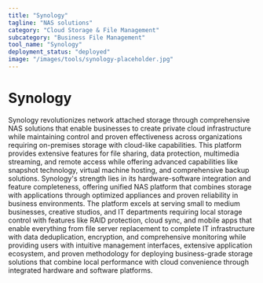 ```yaml
---
title: "Synology"
tagline: "NAS solutions"
category: "Cloud Storage & File Management"
subcategory: "Business File Management"
tool_name: "Synology"
deployment_status: "deployed"
image: "/images/tools/synology-placeholder.jpg"
---
```


# Synology

Synology revolutionizes network attached storage through comprehensive NAS solutions that enable businesses to create private cloud infrastructure while maintaining control and proven effectiveness across organizations requiring on-premises storage with cloud-like capabilities. This platform provides extensive features for file sharing, data protection, multimedia streaming, and remote access while offering advanced capabilities like snapshot technology, virtual machine hosting, and comprehensive backup solutions. Synology's strength lies in its hardware-software integration and feature completeness, offering unified NAS platform that combines storage with applications through optimized appliances and proven reliability in business environments. The platform excels at serving small to medium businesses, creative studios, and IT departments requiring local storage control with features like RAID protection, cloud sync, and mobile apps that enable everything from file server replacement to complete IT infrastructure with data deduplication, encryption, and comprehensive monitoring while providing users with intuitive management interfaces, extensive application ecosystem, and proven methodology for deploying business-grade storage solutions that combine local performance with cloud convenience through integrated hardware and software platforms.